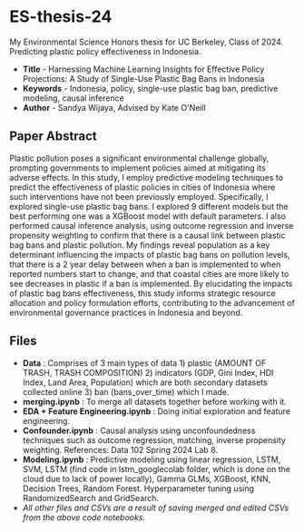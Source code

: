 # ES-thesis-24
My Environmental Science Honors thesis for UC Berkeley, Class of 2024. Predicting plastic policy effectiveness in Indonesia.

- **Title** - Harnessing Machine Learning Insights for Effective Policy Projections: A Study of Single-Use Plastic Bag Bans in Indonesia
- **Keywords** - Indonesia, policy, single-use plastic bag ban, predictive modeling, causal inference
- **Author** - Sandya Wijaya, Advised by Kate O'Neill

## Paper Abstract
Plastic pollution poses a significant environmental challenge globally, prompting governments to implement policies aimed at mitigating its adverse effects. In this study, I employ predictive modeling techniques to predict the effectiveness of plastic policies in cities of Indonesia where such interventions have not been previously employed.  Specifically, I explored single-use plastic bag bans. I explored 9 different models but the best performing one was a XGBoost model with default parameters. I also performed causal inference analysis, using outcome regression and inverse propensity weighting to confirm that there is a causal link between plastic bag bans and plastic pollution. My findings reveal population as a key determinant influencing the impacts of plastic bag bans on pollution levels, that there is a 2 year delay between when a ban is implemented to when reported numbers start to change, and that coastal cities are more likely to see decreases in plastic if a ban is implemented. By elucidating the impacts of plastic bag bans effectiveness, this study informs strategic resource allocation and policy formulation efforts, contributing to the advancement of environmental governance practices in Indonesia and beyond.

## Files
- **Data** : Comprises of 3 main types of data 1) plastic (AMOUNT OF TRASH, TRASH COMPOSITION) 2) indicators (GDP, Gini Index, HDI Index, Land Area, Population) which are both secondary datasets collected online 3) ban (bans_over_time) which I made.
- **merging.ipynb** : To merge all datasets together before working with it.
- **EDA + Feature Engineering.ipynb** : Doing initial exploration and feature engineering.
- **Confounder.ipynb** : Causal analysis using unconfoundedness techniques such as outcome regression, matching, inverse propensity weighting. References: Data 102 Spring 2024 Lab 8.
- **Modeling.ipynb** : Predictive modeling using linear regression, LSTM, SVM, LSTM (find code in lstm_googlecolab folder, which is done on the cloud due to lack of power locally), Gamma GLMs, XGBoost, KNN, Decision Trees, Random Forest. Hyperparameter tuning using RandomizedSearch and GridSearch.
- *All other files and CSVs are a result of saving merged and edited CSVs from the above code notebooks.*
